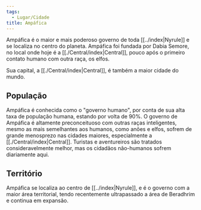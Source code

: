 ```yaml
---
tags:
  - Lugar/Cidade
title: Ampáfica
---
```

Ampáfica é o maior e mais poderoso governo de toda [[../index|Nyrule]] e se localiza no centro do planeta. Ampáfica foi fundada por Dabia Semore, no local onde hoje é a [[./Central/index|Central]], pouco após o primeiro contato humano com outra raça, os elfos.

Sua capital, a [[./Central/index|Central]], é também a maior cidade do mundo.

## População
Ampáfica é conhecida como o "governo humano", por conta de sua alta taxa de população humana, estando por volta de 90%. O governo de Ampáfica é altamente preconceituoso com outras raças inteligentes, mesmo as mais semelhantes aos humanos, como anões e elfos, sofrem de grande menosprezo nas cidades maiores, especialmente a [[./Central/index|Central]]. Turistas e aventureiros são tratados consideravelmente melhor, mas os cidadãos não-humanos sofrem diariamente aqui.

## Território
Ampáfica se localiza ao centro de [[../index|Nyrule]], e é o governo com a maior área territorial, tendo recentemente ultrapassado a área de Beradhrim e continua em expansão.
